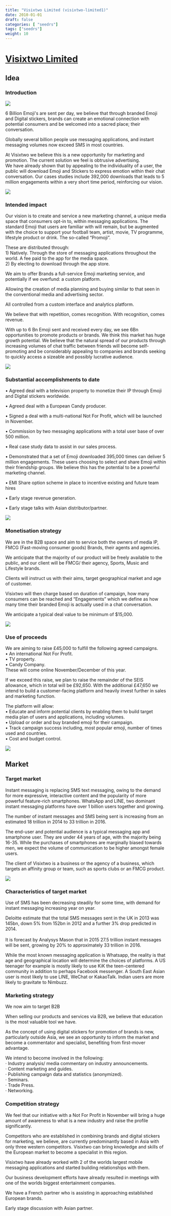```yaml
---
title: "Visixtwo Limited (visixtwo-limited1)"
date: 2010-01-01
draft: false
categories: [ "seedrs"]
tags: ["seedrs"]
weight: 10
---
```


# [Visixtwo Limited](https://www.seedrs.com/visixtwo-limited1)

## Idea

### Introduction

![](/img/seedrs/uploads/startup/section_image/image/5376/a94fpthxh5wc8vxjpcp7fnqhr5cf51d/Infographic_page_2__1_.png?rect=0%2C0%2C2042%2C816&w=600&fit=clip&s=a853cc61024210b6f462b4ec4c011e6b)

6 Billion Emoji's are sent per day, we believe that through branded Emoji and Digital stickers, brands can create an emotional connection with potential consumers and be welcomed into a sacred place; their conversation.

Globally several billion people use messaging applications, and instant messaging volumes now exceed SMS in most countries.

At Visixtwo we believe this is a new opportunity for marketing and promotion. The current solution we feel is obtrusive advertising. <br>We have already shown that by appealing to the individuality of a user, the public will download Emoji and Stickers to express emotion within their chat conversation. Our cases studies include 392,000 downloads that leads to 5 million engagements within a very short time period, reinforcing our vision.

![](/img/seedrs/uploads/startup/section_image/image/5377/ouaq29t2m2yzp7qlnrqdwalpmd6c0lj/Infographic_page_3_v3.png?rect=27%2C0%2C2014%2C1293&w=600&fit=clip&s=9cc3d15043a272c7827ce72d408f3102)

### Intended impact

Our vision is to create and service a new marketing channel, a unique media space that consumers opt-in to, within messaging applications. The standard Emoji that users are familiar with will remain, but be augmented with the choice to support your football team, artist, movie, TV programme, lifestyle product or drink. The so-called “Promoji”.

These are distributed through: <br>1) Natively. Through the store of messaging applications throughout the world. A fee paid to the app for the media space. <br>2) By electing to download through the app store.

We aim to offer Brands a full-service Emoji marketing service, and potentially if we overfund: a custom platform.

Allowing the creation of media planning and buying similar to that seen in the conventional media and advertising sector.

All controlled from a custom interface and analytics platform.

We believe that with repetition, comes recognition. With recognition, comes revenue.

With up to 6 Bn Emoji sent and received every day, we see 6Bn opportunities to promote products or brands. We think this market has huge growth potential. We believe that the natural spread of our products through increasing volumes of chat traffic between friends will become self-promoting and be considerably appealing to companies and brands seeking to quickly access a sizeable and possibly lucrative audience.

![](/img/seedrs/uploads/startup/section_image/image/5378/r6p054kdocc0ic71743yv0duf14cmaj/Infographic_page_4.png?rect=156%2C0%2C1762%2C1300&w=600&fit=clip&s=0dd8b2b9f7454431cd976a8eab11e950)

### Substantial accomplishments to date

• Agreed deal with a television property to monetize their IP through Emoji and Digital stickers worldwide.

• Agreed deal with a European Candy producer.

• Signed a deal with a multi-national Not For Profit, which will be launched in November.

• Commission by two messaging applications with a total user base of over 500 million.

• Real case study data to assist in our sales process.

• Demonstrated that a set of Emoji downloaded 395,000 times can deliver 5 million engagements. These users choosing to select and share Emoji within their friendship groups. We believe this has the potential to be a powerful marketing channel.

• EMI Share option scheme in place to incentive existing and future team hires

• Early stage revenue generation.

• Early stage talks with Asian distributor/partner.

![](/img/seedrs/uploads/startup/section_image/image/5379/65l9e6480td3lvyk7ftnim51e7jtjbs/Infographic_page_5.png?rect=142%2C0%2C1810%2C1027&w=600&fit=clip&s=8e57867fe98254f57879cb6ecc083332)

### Monetisation strategy

We are in the B2B space and aim to service both the owners of media IP, FMCG (Fast-moving consumer goods) Brands, their agents and agencies.

We anticipate that the majority of our product will be freely available to the public, and our client will be FMCG/ their agency, Sports, Music and Lifestyle brands.

Clients will instruct us with their aims, target geographical market and age of customer.

Visixtwo will then charge based on duration of campaign, how many consumers can be reached and “Engagements” which we define as how many time their branded Emoji is actually used in a chat conversation.

We anticipate a typical deal value to be minimum of $15,000.

![](/img/seedrs/uploads/startup/section_image/image/5380/euppkypueeahfdq6v6rxidsvownshae/Infographic_page_7.png?rect=503%2C0%2C1000%2C592&w=600&fit=clip&s=08eecf6be6903427e54d85ffdde99d60)

### Use of proceeds

We are aiming to raise £45,000 to fulfill the following agreed campaigns. <br>• An international Not For Profit. <br>• TV property. <br>• Candy Company. <br>These will come online November/December of this year.

If we exceed this raise, we plan to raise the remainder of the SEIS allowance, which in total will be £92,650. With the additional £47,650 we intend to build a customer-facing platform and heavily invest further in sales and marketing function.

The platform will allow: <br>• Educate and inform potential clients by enabling them to build target media plan of users and applications, including volumes. <br>• Upload or order and buy branded emoji for their campaign. <br>• Track campaign success including, most popular emoji, number of times used and countries. <br>• Cost and budget control.

![](/img/seedrs/uploads/startup/section_image/image/5381/3bj1rsjxxcims5fsazta34w2tf068zt/Infographic_page_1.png?rect=6%2C0%2C1953%2C1177&w=600&fit=clip&s=f1d78a9c1b1c66447b2363263903fd75)

## Market

### Target market

Instant messaging is replacing SMS text messaging, owing to the demand for more expressive, interactive content and the popularity of more powerful feature-rich smartphones. WhatsApp and LINE, two dominant instant messaging platforms have over 1 billion users together and growing.

The number of instant messages and SMS being sent is increasing from an estimated 18 trillion in 2014 to 33 trillion in 2016.

The end-user and potential audience is a typical messaging app and smartphone user. They are under 44 years of age, with the majority being 16-35. While the purchases of smartphones are marginally biased towards men, we expect the volume of communication to be higher amongst female users.

The client of Visixtwo is a business or the agency of a business, which targets an affinity group or team, such as sports clubs or an FMCG product.

![](/img/seedrs/uploads/startup/section_image/image/5382/qj37ctksw0ye0gxt351drobsr0pahkt/Infographic_page_6.png?rect=0%2C0%2C1946%2C1027&w=600&fit=clip&s=bc99440cdc337f619c751667d93c4be5)

### Characteristics of target market

Use of SMS has been decreasing steadily for some time, with demand for instant messaging increasing year on year.

Deloitte estimate that the total SMS messages sent in the UK in 2013 was 145bn, down 5% from 152bn in 2012 and a further 3% drop predicted in 2014. <br> <br>It is forecast by Analysys Mason that in 2015 27.5 trillion instant messages will be sent, growing by 20% to approximately 33 trillion in 2016.

While the most known messaging application is Whatsapp, the reality is that age and geographical location will determine the choices of platforms. A US teenager for example is mostly likely to use KiK the teen-centered community in addition to perhaps Facebook messenger. A South East Asian user is most likely to use LINE, WeChat or KakaoTalk. Indian users are more likely to gravitate to Nimbuzz.

### Marketing strategy

We now aim to target B2B

When selling our products and services via B2B, we believe that education is the most valuable tool we have.

As the concept of using digital stickers for promotion of brands is new, particularly outside Asia, we see an opportunity to inform the market and become a commentator and specialist, benefiting from first-mover advantage.

We intend to become involved in the following: <br>· Industry analysis/ media commentary on industry announcements. <br>· Content marketing and guides. <br>· Publishing campaign data and statistics (anonymized). <br>· Seminars. <br>· Trade Press. <br>· Networking.

### Competition strategy

We feel that our initiative with a Not For Profit in November will bring a huge amount of awareness to what is a new industry and raise the profile significantly.

Competitors who are established in combining brands and digital stickers for marketing, we believe, are currently predominantly based in Asia with only three western competitors. Visixtwo can bring knowledge and skills of the European market to become a specialist in this region.

Visixtwo have already worked with 2 of the worlds largest mobile messaging applications and started building relationships with them.

Our business development efforts have already resulted in meetings with one of the worlds biggest entertainment companies.

We have a French partner who is assisting in approaching established European brands.

Early stage discussion with Asian partner.

